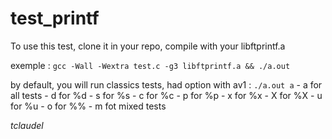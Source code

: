 # test_printf

To use this test, clone it in your repo, compile with your libftprintf.a

exemple : `gcc -Wall -Wextra test.c -g3 libftprintf.a && ./a.out`

by default, you will run classics tests, had option with av1 : `./a.out a`
    - a for all tests
    - d for %d
    - s for %s
    - c for %c
    - p for %p
    - x for %x
    - X for %X
    - u for %u
    - o for %%
    - m fot mixed tests

*tclaudel*